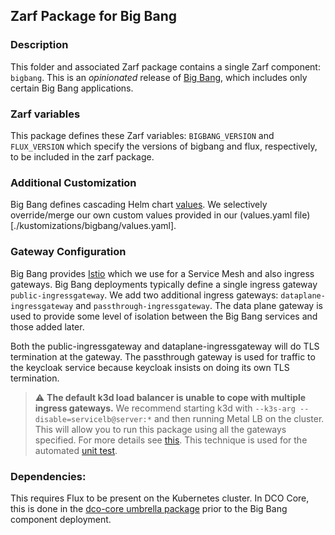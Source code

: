 ## Zarf Package for Big Bang

### Description

This folder and associated Zarf package contains a single Zarf component: `bigbang`. This
is an _opinionated_ release of [Big Bang](https://docs-bigbang.dso.mil/latest/), which includes
only certain Big Bang applications.

### Zarf variables

This package defines these Zarf variables: `BIGBANG_VERSION` and `FLUX_VERSION` which specify the versions of
bigbang and flux, respectively, to be included in the zarf package.

### Additional Customization

Big Bang defines cascading Helm chart
[values](https://docs-bigbang.dso.mil/latest/docs/understanding-bigbang/configuration/base-config/#Values).
We selectively override/merge our own custom values provided in our
(values.yaml file)[./kustomizations/bigbang/values.yaml].

### Gateway Configuration

Big Bang provides [Istio](https://istio.io/) which we use for a Service Mesh
and also ingress gateways. Big Bang deployments typically define a single
ingress gateway `public-ingressgateway`. We add two additional ingress
gateways: `dataplane-ingressgateway` and `passthrough-ingressgateway`. The
data plane gateway is used to provide some level of isolation between the Big
Bang services and those added later.

Both the public-ingressgateway and dataplane-ingressgateway will do TLS
termination at the gateway. The passthrough gateway is used for traffic to
the keycloak service because keycloak insists on doing its own TLS termination.

> ⚠️ **The default k3d load balancer is
> unable to cope with multiple ingress gateways.** We recommend starting k3d
> with `--k3s-arg --disable=servicelb@server:*` and then running Metal LB on
> the cluster. This will allow you to run this package using all the gateways
> specified. For more details see
> [this](https://github.com/keunlee/k3d-metallb-starter-kit). This
> technique is used for the automated
> [unit test](../test/dco_core_package_test.go).

### Dependencies:

This requires Flux to be present on the Kubernetes cluster. In DCO Core, this
is done in the [dco-core umbrella package](../dco-core/zarf.yaml) prior to the
Big Bang component deployment.
